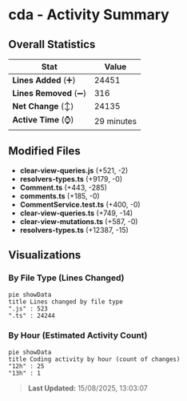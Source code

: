 # cda - Activity Summary 

## Overall Statistics

| Stat                   | Value                                                             |
| ---------------------- | ----------------------------------------------------------------- |
| **Lines Added** (➕)   | 24451                                          |
| **Lines Removed** (➖) | 316                                        |
| **Net Change** (↕)    | 24135                |
| **Active Time** (⌚)   | 29 minutes |


## Modified Files
- **clear-view-queries.js** (+521, -2)
- **resolvers-types.ts** (+9179, -0)
- **Comment.ts** (+443, -285)
- **comments.ts** (+185, -0)
- **CommentService.test.ts** (+400, -0)
- **clear-view-queries.ts** (+749, -14)
- **clear-view-mutations.ts** (+587, -0)
- **resolvers-types.ts** (+12387, -15)

## Visualizations

### By File Type (Lines Changed)

```mermaid
pie showData
title Lines changed by file type
".js" : 523
".ts" : 24244
```

### By Hour (Estimated Activity Count)

```mermaid
pie showData
title Coding activity by hour (count of changes)
"12h" : 25
"13h" : 1
```


> **Last Updated:** 15/08/2025, 13:03:07